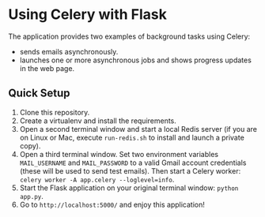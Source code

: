 Using Celery with Flask
=======================

The application provides two examples of background tasks using Celery:

- sends emails asynchronously.
- launches one or more asynchronous jobs and shows progress updates in the web page.


Quick Setup
-----------

1. Clone this repository.
2. Create a virtualenv and install the requirements.
3. Open a second terminal window and start a local Redis server (if you are on Linux or Mac, execute `run-redis.sh` to install and launch a private copy).
4. Open a third terminal window. Set two environment variables `MAIL_USERNAME` and `MAIL_PASSWORD` to a valid Gmail account credentials (these will be used to send test emails). Then start a Celery worker: `celery worker -A app.celery --loglevel=info`.
5. Start the Flask application on your original terminal window: `python app.py`.
6. Go to `http://localhost:5000/` and enjoy this application!
